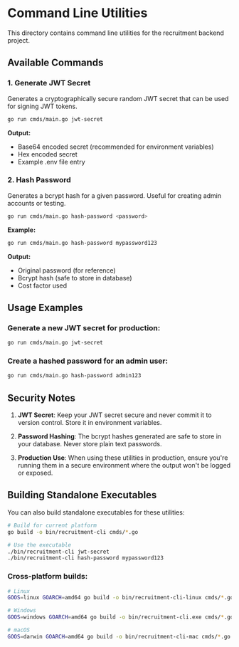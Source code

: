 # Command Line Utilities

This directory contains command line utilities for the recruitment backend project.

## Available Commands

### 1. Generate JWT Secret

Generates a cryptographically secure random JWT secret that can be used for signing JWT tokens.

```bash
go run cmds/main.go jwt-secret
```

**Output:**
- Base64 encoded secret (recommended for environment variables)
- Hex encoded secret
- Example .env file entry

### 2. Hash Password

Generates a bcrypt hash for a given password. Useful for creating admin accounts or testing.

```bash
go run cmds/main.go hash-password <password>
```

**Example:**
```bash
go run cmds/main.go hash-password mypassword123
```

**Output:**
- Original password (for reference)
- Bcrypt hash (safe to store in database)
- Cost factor used

## Usage Examples

### Generate a new JWT secret for production:
```bash
go run cmds/main.go jwt-secret
```

### Create a hashed password for an admin user:
```bash
go run cmds/main.go hash-password admin123
```

## Security Notes

1. **JWT Secret**: Keep your JWT secret secure and never commit it to version control. Store it in environment variables.

2. **Password Hashing**: The bcrypt hashes generated are safe to store in your database. Never store plain text passwords.

3. **Production Use**: When using these utilities in production, ensure you're running them in a secure environment where the output won't be logged or exposed.

## Building Standalone Executables

You can also build standalone executables for these utilities:

```bash
# Build for current platform
go build -o bin/recruitment-cli cmds/*.go

# Use the executable
./bin/recruitment-cli jwt-secret
./bin/recruitment-cli hash-password mypassword123
```

### Cross-platform builds:
```bash
# Linux
GOOS=linux GOARCH=amd64 go build -o bin/recruitment-cli-linux cmds/*.go

# Windows
GOOS=windows GOARCH=amd64 go build -o bin/recruitment-cli.exe cmds/*.go

# macOS
GOOS=darwin GOARCH=amd64 go build -o bin/recruitment-cli-mac cmds/*.go
```
